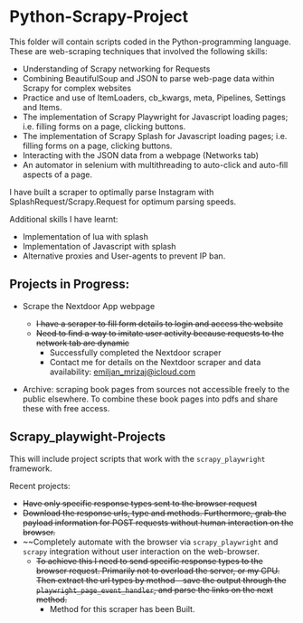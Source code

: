 # Python-Scrapy-Project

This folder will contain scripts coded in the Python-programming language. These are web-scraping techniques that involved the following skills:
- Understanding of Scrapy networking for Requests
- Combining BeautifulSoup and JSON to parse web-page data within Scrapy for complex websites
- Practice and use of ItemLoaders, cb_kwargs, meta, Pipelines, Settings and Items.
- The implementation of Scrapy Playwright for Javascript loading pages; i.e. filling forms on a page, clicking buttons.
- The implementation of Scrapy Splash for Javascript loading pages; i.e. filling forms on a page, clicking buttons.
- Interacting with the JSON data from a webpage (Networks tab)
- An automator in selenium with multithreading to auto-click and auto-fill aspects of a page.

I have built a scraper to optimally parse Instagram with SplashRequest/Scrapy.Request for optimum parsing speeds.

Additional skills I have learnt:
- Implementation of lua with splash
- Implementation of Javascript with splash
- Alternative proxies and User-agents to prevent IP ban.

## Projects in Progress:
- Scrape the Nextdoor App webpage
  - ~~I have a scraper to fill form details to login and access the website~~
  - ~~Need to find a way to imitate user activity because requests to the network tab are dynamic~~
    - Successfully completed the Nextdoor scraper 
    - Contact me for details on the Nextdoor scraper and data availability: emiljan_mrizaj@icloud.com

- Archive: scraping book pages from sources not accessible freely to the public elsewhere. To combine these book pages into pdfs and share these with free access.

## Scrapy_playwight-Projects

This will include project scripts that work with the `scrapy_playwright` framework.

Recent projects:
- ~~Have only specific response types sent to the browser request~~
- ~~Download the response urls, type and methods. Furthermore, grab the payload information for POST requests without human interaction on the browser.~~
- ~~Completely automate with the browser via `scrapy_playwright` and `scrapy` integration without user interaction on the web-browser.
  - ~~To achieve this I need to send specific response types to the browser request. Primarily not to overload the server, or my CPU. Then extract the url types by method - save the output through the `playwright_page_event_handler`, and parse the links on the next method.~~
    - Method for this scraper has been Built.
